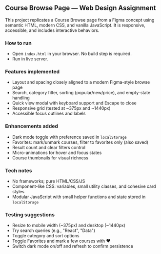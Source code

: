 ## Course Browse Page — Web Design Assignment

This project replicates a Course Browse page from a Figma concept using semantic HTML, modern CSS, and vanilla JavaScript. It is responsive, accessible, and includes interactive behaviors.

### How to run
- Open `index.html` in your browser. No build step is required.
- Run in live server.

### Features implemented
- Layout and spacing closely aligned to a modern Figma-style browse page
- Search, category filter, sorting (popular/new/price), and empty-state handling
- Quick view modal with keyboard support and Escape to close
- Responsive grid (tested at ~375px and ~1440px)
- Accessible focus outlines and labels

### Enhancements added
- Dark mode toggle with preference saved in `localStorage`
- Favorites: mark/unmark courses, filter to favorites only (also saved)
- Result count and clear filters control
- Micro-animations for hover and focus states
- Course thumbnails for visual richness

### Tech notes
- No frameworks; pure HTML/CSS/JS
- Component-like CSS: variables, small utility classes, and cohesive card styles
- Modular JavaScript with small helper functions and state stored in `localStorage`

### Testing suggestions
- Resize to mobile width (~375px) and desktop (~1440px)
- Try search queries (e.g., "React", "Data")
- Toggle category and sort options
- Toggle Favorites and mark a few courses with ❤
- Switch dark mode on/off and refresh to confirm persistence



